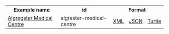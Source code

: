 <table class="list" width="100%">            
   <tr>
     <th>Example name</th>
     <th>id</th>
     <th colspan="3">Format</th>
   </tr>
   <tr>
      <td><a href="organization-algrester-medical-centre.html">Algregster Medical Centre</a></td>
      <td>algrester-medical-centre</td>
      <td><a href="organization-algrester-medical-centre.xml.html">XML</a></td>
      <td><a href="organization-algrester-medical-centre.json.html">JSON</a></td>
      <td><a href="organization-algrester-medical-centre.ttl.html">Turtle</a></td>
   </tr>                  
</table>